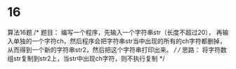 # 16
算法16题
/*
题目：
编写一个程序，先输入一个字符串str（长度不超过20），
再输入单独的一个字符ch，然后程序会把字符串str当中出现的所有的ch字符都删掉，
从而得到一个新的字符串str2，然后把这个字符串打印出来。
*/
/*
思路：
将字符数组str复制到str2上，当str中出现ch字符，则不执行复制
*/

